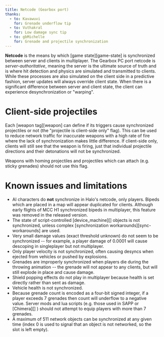 ```yaml
---
title: Netcode (Gearbox port)
thanks:
  - to: Kavawuvi
    for: Grenade underflow tip
  - to: Vuthakral
    for: Low damage sync tip
  - to: gbMichelle
    for: Grenade and projectile synchronization
---
```

**Netcode** is the means by which [game state][game-state] is synchronized between server and clients in multiplayer. The Gearbox PC port netcode is _server-authoritative_, meaning the server is the ultimate source of truth and is where hit detection and physics are simulated and transmitted to clients. While these processes are also simulated on the client side in a predictive fashion, server updates will always override client state. When there is a significant difference between server and client state, the client can experience desynchronization or "warping".

# Client-side projectiles
Each [weapon tag][weapon] can define if its triggers cause synchronized projectiles or not (the "projectile is client-side only" flag). This can be used to reduce network traffic for inaccurate weapons with a high rate of fire where the lack of synchronization makes little difference. If client-side only, clients will still see that the weapon is firing, just that individual projectile directions and their detonations will not be synchronized.

Weapons with homing projectiles and projectiles which can attach (e.g. sticky grenades) should not use this flag.

# Known issues and limitations
* AI characters do **not** synchronize in Halo's netcode, only players. Bipeds which are placed in a map will appear duplicated for clients. Although early flights of MCC H1 synchronized bipeds in multiplayer, this feature was removed in the released version.
* The state of script-controlled [device_machine][] objects is not synchronized, unless complex [synchronization workarounds][sync-workarounds] are used.
* Very small damage values (exact threshold unknown) do not seem to be synchronized -- for example, a player damage of 0.0001 will cause descoping in singleplayer but not multiplayer.
* Only player velocity is not synchronized, often causing desyncs when ejected from vehicles or pushed by explosions.
* Grenades are improperly synchronized when players die during the throwing animation -- the grenade will not appear to any clients, but will still explode in place and cause damage.
* Shield popping effects do not play in multiplayer because health is set directly rather than sent as damage.
* Vehicle health is not synchronized.
* Because grenade count is encoded as a four-bit signed integer, if a player exceeds 7 grenades then count will underflow to a negative value. Server mods and lua scripts (e.g. those used in SAPP or [Chimera][] ) should not attempt to equip players with more than 7 grenades.
* A maximum of 511 network objects can be synchronized at any given time (index 0 is used to signal that an object is not networked, so the slot is left empty).
